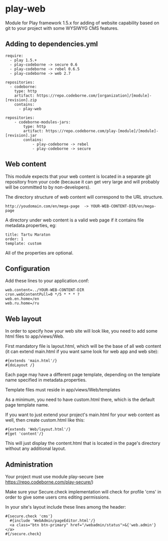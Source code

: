 play-web
========

Module for Play framework 1.5.x for adding of website capability based on git to your project with some WYSIWYG CMS features.

Adding to dependencies.yml
--------------------------

    require:
      - play 1.5.+
      - play-codeborne -> secure 0.6
      - play-codeborne -> rebel 0.6.5
      - play-codeborne -> web 2.7

    repositories:
      - codeborne:
        type: http
        artifact: https://repo.codeborne.com/[organization]/[module]-[revision].zip
        contains:
          - play-web

    repositories:
        - codeborne-modules-jars:
            type: http
            artifact: https://repo.codeborne.com/play-[module]/[module]-[revision].jar
            contains:
                - play-codeborne -> rebel
                - play-codeborne -> secure

Web content
-----------

This module expects that your web content is located in a separate git repository from your code (because it can get very
large and will probably will be committed to by non-developers).

The directory structure of web content will correspond to the URL structure.

    http://youdomain.com/en/mega-page  -> YOUR-WEB-CONTENT-DIR/en/mega-page

A directory under web content is a valid web page if it contains file metadata.properties, eg:

    title: Tartu Maraton
    order: 1
    template: custom

All of the properties are optional.

Configuration
--------------

Add these lines to your application.conf:

    web.content=../YOUR-WEB-CONTENT-DIR
    cron.webContentPull=0 */5 * * * ?
    web.en.home=/en
    web.ru.home=/ru

Web layout
----------

In order to specify how your web site will look like, you need to add some html files to app/views/Web.

First mandatory file is layout.html, which will be the base of all web content (it can extend main.html if you want
same look for web app and web site):

    #{extends 'main.html'/}
    #{doLayout /}

Each page may have a different page template, depending on the template name specified in metadata.properties.

Template files must reside in app/views/Web/templates

As a minimum, you need to have custom.html there, which is the default page template name.

If you want to just extend your project's main.html for your web content as well, then create custom.html like this:

    #{extends 'Web/layout.html'/}
    #{get 'content'/}

This will just display the content.html that is located in the page's directory without any additional layout.

Administration
--------------

Your project must use module play-secure (see https://repo.codeborne.com/play-secure/)

Make sure your Secure.check implementation will check for profile 'cms' in order to give some users cms editing permissions.

In your site's layout include these lines among the header:

    #{secure.check 'cms'}
      #{include 'WebAdmin/pageEditor.html'/}
      <a class="btn btn-primary" href="/webadmin/status">&{'web.admin'}</a>
    #{/secure.check}
